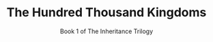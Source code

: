 ---
title: "The Hundred Thousand Kingdoms"
slug: "the-hundred-thousand-kingdoms"
subtitle: "Book 1 of The Inheritance Trilogy"
publisher: "Orbit"
published: "2010"
asin: "0316043923"
authors: 
  - n-k-jemisen
started: "2013-08-18"
start_year: "2013"
finished: "2013-08-25"
---